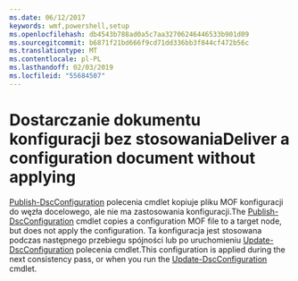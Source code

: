 ```yaml
---
ms.date: 06/12/2017
keywords: wmf,powershell,setup
ms.openlocfilehash: db4543b788ad0a5c7aa32706246446533b901d09
ms.sourcegitcommit: b6871f21bd666f9cd71dd336bb3f844cf472b56c
ms.translationtype: MT
ms.contentlocale: pl-PL
ms.lasthandoff: 02/03/2019
ms.locfileid: "55684507"
---
```

# <a name="deliver-a-configuration-document-without-applying"></a><span data-ttu-id="30b06-102">Dostarczanie dokumentu konfiguracji bez stosowania</span><span class="sxs-lookup"><span data-stu-id="30b06-102">Deliver a configuration document without applying</span></span>

<span data-ttu-id="30b06-103">[Publish-DscConfiguration](https://technet.microsoft.com/library/mt517875.aspx) polecenia cmdlet kopiuje pliku MOF konfiguracji do węzła docelowego, ale nie ma zastosowania konfiguracji.</span><span class="sxs-lookup"><span data-stu-id="30b06-103">The [Publish-DscConfiguration](https://technet.microsoft.com/library/mt517875.aspx) cmdlet copies a configuration MOF file to a target node, but does not apply the configuration.</span></span>
<span data-ttu-id="30b06-104">Ta konfiguracja jest stosowana podczas następnego przebiegu spójności lub po uruchomieniu [Update-DscConfiguration](https://technet.microsoft.com/library/mt143541.aspx) polecenia cmdlet.</span><span class="sxs-lookup"><span data-stu-id="30b06-104">This configuration is applied during the next consistency pass, or when you run the [Update-DscConfiguration](https://technet.microsoft.com/library/mt143541.aspx) cmdlet.</span></span>

